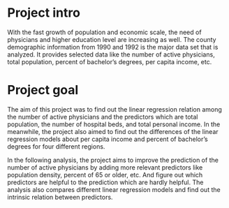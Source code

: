 # Project intro
With the fast growth of population and economic scale, the need of physicians and higher education level are increasing as well. 
The county demographic information from 1990 and 1992 is the major data set that is analyzed. It provides selected data like the number 
of active physicians, total population, percent of bachelor’s degrees, per capita income, etc.

# Project goal
The aim of this project was to find out the linear regression relation among the number of active physicians and the predictors which are 
total population, the number of hospital beds, and total personal income. In the meanwhile, the project also aimed to find out the 
differences of the linear regression models about per capita income and percent of bachelor’s degrees for four different regions.

In the following analysis, the project aims to improve the prediction of the number of active physicians by adding more relevant 
predictors like population density, percent of 65 or older, etc. And figure out which predictors are helpful to the prediction which are 
hardly helpful. The analysis also compares different linear regression models and find out the intrinsic relation between predictors.
